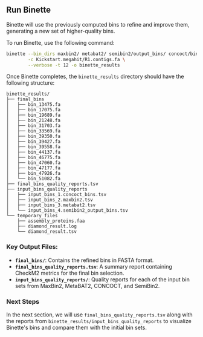 
## Run Binette

Binette will use the previously computed bins to refine and improve them, generating a new set of higher-quality bins.

To run Binette, use the following command:

```bash
binette --bin_dirs maxbin2/ metabat2/ semibin2/output_bins/ concoct/bins/ \
        -c Kickstart.megahit/R1.contigs.fa \
        --verbose -t 12 -o binette_results
```

Once Binette completes, the `binette_results` directory should have the following structure:

```
binette_results/
├── final_bins
│   ├── bin_13475.fa
│   ├── bin_17075.fa
│   ├── bin_19689.fa
│   ├── bin_21248.fa
│   ├── bin_31703.fa
│   ├── bin_33569.fa
│   ├── bin_39350.fa
│   ├── bin_39427.fa
│   ├── bin_39558.fa
│   ├── bin_44137.fa
│   ├── bin_46775.fa
│   ├── bin_47060.fa
│   ├── bin_47177.fa
│   ├── bin_47926.fa
│   └── bin_51082.fa
├── final_bins_quality_reports.tsv 
├── input_bins_quality_reports
│   ├── input_bins_1.concoct_bins.tsv
│   ├── input_bins_2.maxbin2.tsv
│   ├── input_bins_3.metabat2.tsv
│   └── input_bins_4.semibin2_output_bins.tsv
└── temporary_files
    ├── assembly_proteins.faa
    ├── diamond_result.log
    └── diamond_result.tsv
```

### Key Output Files:

- **`final_bins/`**: Contains the refined bins in FASTA format.
- **`final_bins_quality_reports.tsv`**: A summary report containing CheckM2 metrics for the final bin selection.
- **`input_bins_quality_reports/`**: Quality reports for each of the input bin sets from MaxBin2, MetaBAT2, CONCOCT, and SemiBin2.

### Next Steps

In the next section, we will use `final_bins_quality_reports.tsv` along with the reports from `binette_results/input_bins_quality_reports` to visualize Binette's bins and compare them with the initial bin sets.

